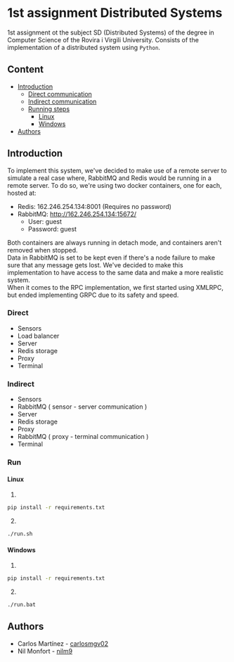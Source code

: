 # 1st assignment Distributed Systems
1st assignment ot the subject SD (Distributed Systems) of the degree in Computer Science of the Rovira i Virgili
University. Consists of the implementation of a distributed system using `Python`.

## Content
* [Introduction](#introduction)
    * [Direct communication](#direct)
    * [Indirect communication](#indirect)
    * [Running steps](#run)
      * [Linux](#linux)
      * [Windows](#windows)
* [Authors](#authors)

## Introduction
To implement this system, we've decided to make use of a remote server to simulate a real case where, RabbitMQ and Redis
would be running in a remote server. To do so, we're using two docker containers, one for each, hosted at:
* Redis: 162.246.254.134:8001 (Requires no password)
* RabbitMQ: http://162.246.254.134:15672/
  * User: guest
  * Password: guest

Both containers are always running in detach mode, and containers aren't removed when stopped.<br>
Data in RabbitMQ is set to be kept even if there's a node failure to make sure that any message gets lost.
We've decided to make this implementation to have access to the same data and make a more realistic system.<br>
When it comes to the RPC implementation, we first started using XMLRPC, but ended implementing GRPC due to its safety and speed.
### Direct
* Sensors
* Load balancer
* Server
* Redis storage
* Proxy
* Terminal
### Indirect
* Sensors
* RabbitMQ ( sensor - server communication )
* Server
* Redis storage
* Proxy
* RabbitMQ ( proxy - terminal communication )
* Terminal
### Run

#### Linux
1. 
```bash
pip install -r requirements.txt
```
2.
````bash
./run.sh
````
#### Windows
1. 
```bash
pip install -r requirements.txt
```
2.
````bash
./run.bat
````

## Authors
* Carlos Martínez - [carlosmgv02](https://github.com/carlosmgv02)
* Nil Monfort - [nilm9](https://github.com/nilm9)
